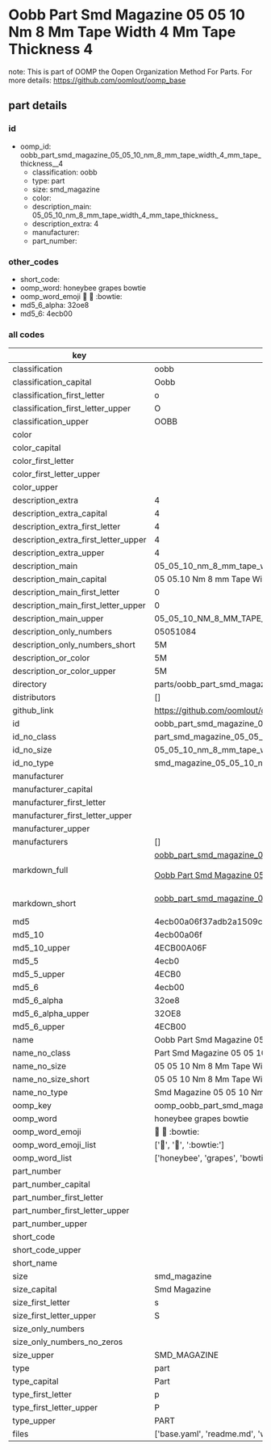 # Oobb Part Smd Magazine 05 05 10 Nm 8 Mm Tape Width 4 Mm Tape Thickness  4  

note: This is part of OOMP the Oopen Organization Method For Parts. For more details: https://github.com/oomlout/oomp_base

##  part details





### id
* oomp_id: oobb_part_smd_magazine_05_05_10_nm_8_mm_tape_width_4_mm_tape_thickness__4
  * classification: oobb
  * type: part
  * size: smd_magazine
  * color: 
  * description_main: 05_05_10_nm_8_mm_tape_width_4_mm_tape_thickness_
  * description_extra: 4
  * manufacturer: 
  * part_number: 

### other_codes
* short_code: 
* oomp_word: honeybee grapes bowtie
* oomp_word_emoji :honeybee: :grapes: :bowtie:
* md5_6_alpha: 32oe8
* md5_6: 4ecb00

### all codes 
| key | value |  
| --- | --- |  
| classification | oobb |  
| classification_capital | Oobb |  
| classification_first_letter | o |  
| classification_first_letter_upper | O |  
| classification_upper | OOBB |  
| color |  |  
| color_capital |  |  
| color_first_letter |  |  
| color_first_letter_upper |  |  
| color_upper |  |  
| description_extra | 4 |  
| description_extra_capital | 4 |  
| description_extra_first_letter | 4 |  
| description_extra_first_letter_upper | 4 |  
| description_extra_upper | 4 |  
| description_main | 05_05_10_nm_8_mm_tape_width_4_mm_tape_thickness_ |  
| description_main_capital | 05 05.10 Nm 8 mm Tape Width 4 mm Tape Thickness  |  
| description_main_first_letter | 0 |  
| description_main_first_letter_upper | 0 |  
| description_main_upper | 05_05_10_NM_8_MM_TAPE_WIDTH_4_MM_TAPE_THICKNESS_ |  
| description_only_numbers | 05051084 |  
| description_only_numbers_short | 5M |  
| description_or_color | 5M |  
| description_or_color_upper | 5M |  
| directory | parts/oobb_part_smd_magazine_05_05_10_nm_8_mm_tape_width_4_mm_tape_thickness__4 |  
| distributors | [] |  
| github_link | https://github.com/oomlout/oomlout_oomp_part_src/tree/main/parts/oobb_part_smd_magazine_05_05_10_nm_8_mm_tape_width_4_mm_tape_thickness__4/working |  
| id | oobb_part_smd_magazine_05_05_10_nm_8_mm_tape_width_4_mm_tape_thickness__4 |  
| id_no_class | part_smd_magazine_05_05_10_nm_8_mm_tape_width_4_mm_tape_thickness__4 |  
| id_no_size | 05_05_10_nm_8_mm_tape_width_4_mm_tape_thickness__4 |  
| id_no_type | smd_magazine_05_05_10_nm_8_mm_tape_width_4_mm_tape_thickness__4 |  
| manufacturer |  |  
| manufacturer_capital |  |  
| manufacturer_first_letter |  |  
| manufacturer_first_letter_upper |  |  
| manufacturer_upper |  |  
| manufacturers | [] |  
| markdown_full | [oobb_part_smd_magazine_05_05_10_nm_8_mm_tape_width_4_mm_tape_thickness__4](https://github.com/oomlout/oomlout_oomp_part_src/tree/main/parts/oobb_part_smd_magazine_05_05_10_nm_8_mm_tape_width_4_mm_tape_thickness__4/working)<br>[](https://github.com/oomlout/oomlout_oomp_part_src/tree/main/parts/oobb_part_smd_magazine_05_05_10_nm_8_mm_tape_width_4_mm_tape_thickness__4/working)<br>[Oobb Part Smd Magazine 05 05 10 Nm 8 Mm Tape Width 4 Mm Tape Thickness  4](https://github.com/oomlout/oomlout_oomp_part_src/tree/main/parts/oobb_part_smd_magazine_05_05_10_nm_8_mm_tape_width_4_mm_tape_thickness__4/working)<br><br> |  
| markdown_short | [oobb_part_smd_magazine_05_05_10_nm_8_mm_tape_width_4_mm_tape_thickness__4](https://github.com/oomlout/oomlout_oomp_part_src/tree/main/parts/oobb_part_smd_magazine_05_05_10_nm_8_mm_tape_width_4_mm_tape_thickness__4/working)<br><br> |  
| md5 | 4ecb00a06f37adb2a1509cbe937fd379 |  
| md5_10 | 4ecb00a06f |  
| md5_10_upper | 4ECB00A06F |  
| md5_5 | 4ecb0 |  
| md5_5_upper | 4ECB0 |  
| md5_6 | 4ecb00 |  
| md5_6_alpha | 32oe8 |  
| md5_6_alpha_upper | 32OE8 |  
| md5_6_upper | 4ECB00 |  
| name | Oobb Part Smd Magazine 05 05 10 Nm 8 Mm Tape Width 4 Mm Tape Thickness  4 |  
| name_no_class | Part Smd Magazine 05 05 10 Nm 8 Mm Tape Width 4 Mm Tape Thickness  4 |  
| name_no_size | 05 05 10 Nm 8 Mm Tape Width 4 Mm Tape Thickness  4 |  
| name_no_size_short | 05 05 10 Nm 8 Mm Tape Width 4 Mm Tape Thickness  4 |  
| name_no_type | Smd Magazine 05 05 10 Nm 8 Mm Tape Width 4 Mm Tape Thickness  4 |  
| oomp_key | oomp_oobb_part_smd_magazine_05_05_10_nm_8_mm_tape_width_4_mm_tape_thickness__4 |  
| oomp_word | honeybee grapes bowtie |  
| oomp_word_emoji | :honeybee: :grapes: :bowtie: |  
| oomp_word_emoji_list | [':honeybee:', ':grapes:', ':bowtie:'] |  
| oomp_word_list | ['honeybee', 'grapes', 'bowtie'] |  
| part_number |  |  
| part_number_capital |  |  
| part_number_first_letter |  |  
| part_number_first_letter_upper |  |  
| part_number_upper |  |  
| short_code |  |  
| short_code_upper |  |  
| short_name |  |  
| size | smd_magazine |  
| size_capital | Smd Magazine |  
| size_first_letter | s |  
| size_first_letter_upper | S |  
| size_only_numbers |  |  
| size_only_numbers_no_zeros |  |  
| size_upper | SMD_MAGAZINE |  
| type | part |  
| type_capital | Part |  
| type_first_letter | p |  
| type_first_letter_upper | P |  
| type_upper | PART |  
| files | ['base.yaml', 'readme.md', 'working.json', 'working.yaml'] |  
